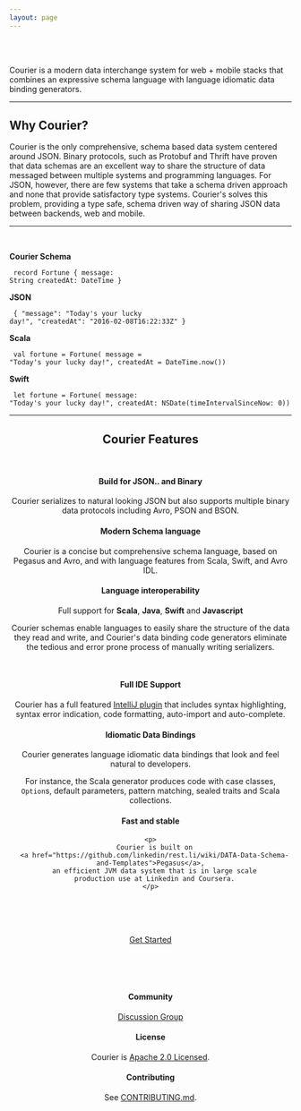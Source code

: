 ```yaml
---
layout: page
---
```

<br><br>
<div class="row">
  <div class="col-md-12">
    <p class="lead">
      Courier is a modern data interchange system for web + mobile stacks that
      combines an expressive schema language with language idiomatic data
      binding generators.
    </p>
  </div>
</div>
<hr>
<div class="row">

  <div class="col-md-12">
    <a id="why-courier"></a>
    <h2>Why Courier?</h2>
    <p class="lead">
    Courier is the only comprehensive, schema based data system centered around
    JSON. Binary protocols, such as Protobuf and Thrift have proven that data
    schemas are an excellent way to share the structure of data messaged
    between multiple systems and programming languages. For JSON, however,
    there are few systems that take a schema driven approach and none that
    provide satisfactory type systems. Courier's solves this problem, providing
    a type safe, schema driven way of sharing JSON data between backends, web and
    mobile.
    </p>
  </div>
</div>

<hr>

<br>

<div class="row">
  <div class="col-md-6">

<strong>Courier Schema</strong>
<code><pre>
record Fortune {
  message: String
  createdAt: DateTime
}
</pre></code>

  </div>

  <div class="col-md-6">

<strong>JSON</strong>
<code><pre>
{
  "message": "Today's your lucky day!",
  "createdAt": "2016-02-08T16:22:33Z"
}
</pre></code>

  </div>
</div>

<div class="row">

  <div class="col-md-6">

<strong>Scala</strong>
<code><pre>
val fortune = Fortune(
  message = "Today's your lucky day!",
  createdAt = DateTime.now())
</pre></code>

  </div>
  <div class="col-md-6">

<strong>Swift</strong>
<code><pre>
let fortune = Fortune(
  message: "Today's your lucky day!",
  createdAt:
    NSDate(timeIntervalSinceNow: 0))
</pre></code>

  </div>
</div>

<hr>

<div class="row">
  <a id="features"></a>
  <div class="col-md-12"><center><h2>Courier Features</h2></center></div>
</div>
<br>
<div class="row">
  <div class="col-md-4" style="text-align: center;">
    <h4>
      Build for JSON.. and Binary
    </h4>
    <p>
      Courier serializes to natural looking JSON but also supports multiple
      binary data protocols including Avro, PSON and BSON.
    </p>
  </div>

  <div class="col-md-4" style="text-align: center;">
    <h4>
      Modern Schema language
    </h4>
    <p>
      Courier is a concise but comprehensive schema language, based on
      Pegasus and Avro, and with language features from Scala, Swift, and Avro
      IDL.
    </p>
  </div>

  <div class="col-md-4" style="text-align: center;">
    <h4>
      Language interoperability
    </h4>
    <p>
      Full support for <strong>Scala</strong>, <strong>Java</strong>,
      <strong>Swift</strong> and  <strong>Javascript</strong>
    </p>
    <p>
      Courier schemas enable languages to easily share the structure of the
      data they read and write, and Courier's data binding code generators
      eliminate the tedious and error prone process of manually writing
      serializers.
    </p>
  </div>
</div>
<br>
<div class="row">
  <div class="col-md-4" style="text-align: center;">
    <h4>
      Full IDE Support
    </h4>
    <p>
      Courier has a full featured
      <a href="https://plugins.jetbrains.com/plugin/8005?pr=idea">IntelliJ plugin</a>
      that includes syntax highlighting,
      syntax error indication, code formatting, auto-import and auto-complete.
    </p>
  </div>

  <div class="col-md-4" style="text-align: center;">
    <h4>
      Idiomatic Data Bindings
    </h4>
    <p>
      Courier generates language idiomatic data bindings that look and feel
      natural to developers.
    </p>
    <p>
      For instance, the Scala generator produces code with case classes,
      <code>Option</code>s, default parameters, pattern matching, sealed traits
      and Scala collections.
    </p>
  </div>

  <div class="col-md-4" style="text-align: center;">
    <h4>
      Fast and stable
    </h4>

    <p>
      Courier is built on
      <a href="https://github.com/linkedin/rest.li/wiki/DATA-Data-Schema-and-Templates">Pegasus</a>,
      an efficient JVM data system that is in large scale
      production use at Linkedin and Coursera.
    </p>
  </div>
</div>

<br><br><br>

<div class="row">
  <div class="col-md-12" style="text-align: center;">
    <a href="{{ site.github.url }}/gettingstarted/#getting-started" role="button" class="btn btn-primary btn-lg">Get Started</a>
  </div>
</div>

<br><br><br>

<div class="row">
  <div class="col-md-4" style="text-align: center;">
    <h4>
      Community
    </h4>
    <p>
      <a href="https://groups.google.com/d/forum/courier">Discussion Group</a>
    </p>
  </div>
  <div class="col-md-4" style="text-align: center;">
    <h4>
      License
    </h4>
    <p>
      Courier is <a href="https://github.com/coursera/courier/blob/master/LICENSE.txt">Apache 2.0 Licensed</a>.
    </p>
  </div>

  <div class="col-md-4" style="text-align: center;">
    <h4>
      Contributing
    </h4>
    <p>
    See
    <a href="https://github.com/coursera/courier/blob/master/CONTRIBUTING.md">CONTRIBUTING.md</a>.
    </p>
  </div>
</div>
